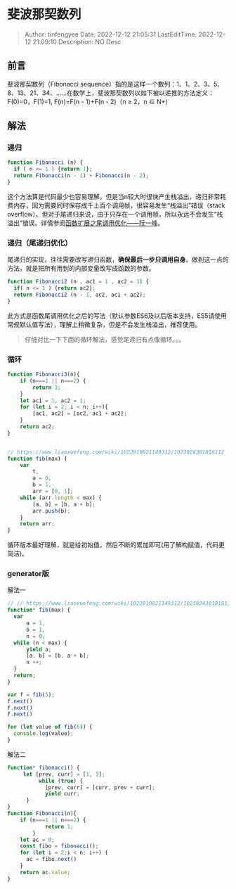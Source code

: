 # 斐波那契数列 <!-- omit in toc -->

> Author: tinfengyee
> Date: 2022-12-12 21:05:31
> LastEditTime: 2022-12-12 21:09:10
> Description: NO Desc

## 前言

斐波那契数列（Fibonacci sequence）指的是这样一个数列：1、1、2、3、5、8、13、21、34、……在数学上，斐波那契数列以如下被以递推的方法定义：F(0)=0，F(1)=1, F(n)=F(n - 1)+F(n - 2)（n ≥ 2，n ∈ N*）

## 解法

### 递归

```js
function Fibonacci (n) {
  if ( n <= 1 ) {return 1};
  return Fibonacci(n - 1) + Fibonacci(n - 2);
}
```

这个方法算是代码最少也容易理解，但是当n较大时很快产生栈溢出，递归非常耗费内存，因为需要同时保存成千上百个调用帧，很容易发生“栈溢出”错误（stack overflow）。但对于尾递归来说，由于只存在一个调用帧，所以永远不会发生“栈溢出”错误。详情参阅[函数扩展之尾调用优化——阮一峰](http://es6.ruanyifeng.com/#docs/function)。

### 递归（尾递归优化）

尾递归的实现，往往需要改写递归函数，**确保最后一步只调用自身**。做到这一点的方法，就是把所有用到的内部变量改写成函数的参数。

```js
function Fibonacci2 (n , ac1 = 1 , ac2 = 1) {
  if( n <= 1 ) {return ac2};
  return Fibonacci2 (n - 1, ac2, ac1 + ac2);
}
```

此方式是函数尾调用优化之后的写法（默认参数ES6及以后版本支持，ES5请使用常规默认值写法），理解上稍微复杂，但是不会发生栈溢出，推荐使用。

> 仔细对比一下下面的循环解法，感觉尾递归有点像循环。。。

### 循环

```js
function Fibonacci3(n){
    if (n===1 || n===2) {
        return 1;
    }
    let ac1 = 1, ac2 = 1;
    for (let i = 2; i < n; i++){
        [ac1, ac2] = [ac2, ac1 + ac2];
    }
    return ac2;
}


// https://www.liaoxuefeng.com/wiki/1022910821149312/1023024381818112
function fib(max) {
    var
        t,
        a = 0,
        b = 1,
        arr = [0, 1];
    while (arr.length < max) {
        [a, b] = [b, a + b];
        arr.push(b);
    }
    return arr;
}
```

循环版本最好理解，就是给初始值，然后不断的累加即可(用了解构赋值，代码更简洁)。

### generator版

解法一

```js
// // https://www.liaoxuefeng.com/wiki/1022910821149312/1023024381818112
function* fib(max) {
  var
      a = 1,
      b = 1,
      n = 0;
  while (n < max) {
      yield a;
      [a, b] = [b, a + b];
      n ++;
  }
  return;
}

var f = fib(5);
f.next()
f.next()
f.next()

for (let value of fib(6)) {
  console.log(value);
}
```

解法二

```js
function* fibonacci() {
     let [prev, curr] = [1, 1];
          while (true) {
            [prev, curr] = [curr, prev + curr];
            yield curr;
      }
}
function Fibonacci(n){
    if (n===1 || n===2) {
            return 1;
        }
    let ac = 0;
    const fibo = fibonacci();
    for (let i = 2;i < n; i++) {
      ac = fibo.next()
    }
    return ac.value;
}
```

